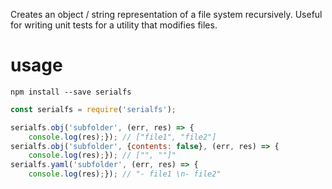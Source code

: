Creates an object / string representation of a file system recursively. Useful
for writing unit tests for a utility that modifies files.

# usage

```shell
npm install --save serialfs
```

```javascript
const serialfs = require('serialfs');

serialfs.obj('subfolder', (err, res) => {
    console.log(res);}); // ["file1", "file2"]
serialfs.obj('subfolder', {contents: false}, (err, res) => {
    console.log(res);}); // ["", ""]"
serialfs.yaml('subfolder', (err, res) => {
    console.log(res);}); // "- file1 \n- file2"
```
